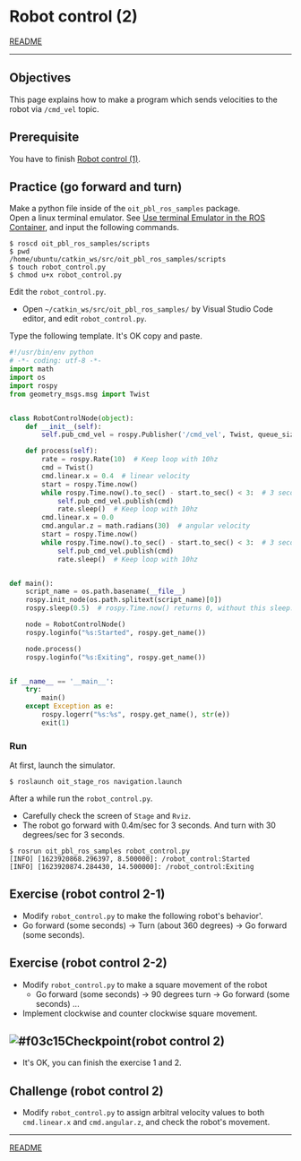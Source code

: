 # Robot control (2)

[README](../README.md)

---

## Objectives

This page explains how to make a program which sends velocities to the robot via `/cmd_vel` topic.

## Prerequisite

You have to finish [Robot control (1)](robot_control/robot_control_01.md).

## Practice (go forward and turn)

Make a python file inside of the `oit_pbl_ros_samples` package.  
Open a linux terminal emulator. See [Use terminal Emulator in the ROS Container](https://github.com/oit-ipbl/portal/blob/main/setup/dockerros.md#use-terminal-emulator-in-the-ros-container), and input the following commands.

```shell
$ roscd oit_pbl_ros_samples/scripts
$ pwd
/home/ubuntu/catkin_ws/src/oit_pbl_ros_samples/scripts
$ touch robot_control.py
$ chmod u+x robot_control.py
```

Edit the `robot_control.py`.

- Open `~/catkin_ws/src/oit_pbl_ros_samples/` by Visual Studio Code editor, and edit `robot_control.py`.

Type the following template. It's OK copy and paste.

```python
#!/usr/bin/env python
# -*- coding: utf-8 -*-
import math
import os
import rospy
from geometry_msgs.msg import Twist


class RobotControlNode(object):
    def __init__(self):
        self.pub_cmd_vel = rospy.Publisher('/cmd_vel', Twist, queue_size=10)

    def process(self):
        rate = rospy.Rate(10)  # Keep loop with 10hz
        cmd = Twist()
        cmd.linear.x = 0.4  # linear velocity
        start = rospy.Time.now()
        while rospy.Time.now().to_sec() - start.to_sec() < 3:  # 3 seconds
            self.pub_cmd_vel.publish(cmd)
            rate.sleep()  # Keep loop with 10hz
        cmd.linear.x = 0.0
        cmd.angular.z = math.radians(30)  # angular velocity
        start = rospy.Time.now()
        while rospy.Time.now().to_sec() - start.to_sec() < 3:  # 3 seconds
            self.pub_cmd_vel.publish(cmd)
            rate.sleep()  # Keep loop with 10hz


def main():
    script_name = os.path.basename(__file__)
    rospy.init_node(os.path.splitext(script_name)[0])
    rospy.sleep(0.5)  # rospy.Time.now() returns 0, without this sleep.

    node = RobotControlNode()
    rospy.loginfo("%s:Started", rospy.get_name())

    node.process()
    rospy.loginfo("%s:Exiting", rospy.get_name())


if __name__ == '__main__':
    try:
        main()
    except Exception as e:
        rospy.logerr("%s:%s", rospy.get_name(), str(e))
        exit(1)
```

### Run

At first, launch the simulator.

```shell
$ roslaunch oit_stage_ros navigation.launch
```

After a while run the `robot_control.py`.

- Carefully check the screen of `Stage` and `Rviz`.
- The robot go forward with 0.4m/sec for 3 seconds. And turn with 30 degrees/sec for 3 seconds.

```shell
$ rosrun oit_pbl_ros_samples robot_control.py
[INFO] [1623920868.296397, 8.500000]: /robot_control:Started
[INFO] [1623920874.284430, 14.500000]: /robot_control:Exiting
```

## Exercise (robot control 2-1)

- Modify `robot_control.py` to make the following robot's behavior'.
- Go forward (some seconds) -> Turn (about 360 degrees) -> Go forward (some seconds).

## Exercise (robot control 2-2)

- Modify `robot_control.py` to make a square movement of the robot
  - Go forward (some seconds) -> 90 degrees turn -> Go forward (some seconds) ...
- Implement clockwise and counter clockwise square movement.

## ![#f03c15](https://via.placeholder.com/15/f03c15/000000?text=+)Checkpoint(robot control 2)

- It's OK, you can finish the exercise 1 and 2.

## Challenge (robot control 2)

- Modify `robot_control.py` to assign arbitral velocity values to both `cmd.linear.x` and `cmd.angular.z`, and check the robot's movement.

---

[README](../README.md)
